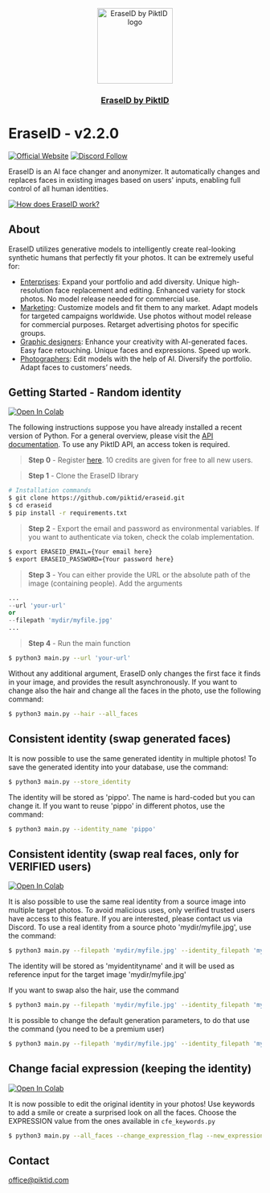 <p align="center">
  <img src="https://id.piktid.com/logo.svg" alt="EraseID by PiktID logo" width="150">
  </br>
  <h3 align="center"><a href="[https://id.piktid.com](https://id.piktid.com)">EraseID by PiktID</a></h3>
</p>


# EraseID - v2.2.0
[![Official Website](https://img.shields.io/badge/Official%20Website-piktid.com-blue?style=flat&logo=world&logoColor=white)](https://piktid.com)
[![Discord Follow](https://dcbadge.vercel.app/api/server/FJU39e9Z4P?style=flat)](https://discord.com/invite/FJU39e9Z4P)

EraseID is an AI face changer and anonymizer. 
It automatically changes and replaces faces in existing images based on users' inputs, enabling full control of all human identities.

[![How does EraseID work?](http://i3.ytimg.com/vi/REQsqVu-L7I/hqdefault.jpg)](https://www.youtube.com/watch?v=REQsqVu-L7I)


## About
EraseID utilizes generative models to intelligently create real-looking synthetic humans that perfectly fit your photos. It can be extremely useful for:

- <ins>Enterprises</ins>: Expand your portfolio and add diversity. Unique high-resolution face replacement and editing. Enhanced variety for stock photos. No model release needed for commercial use.
- <ins>Marketing</ins>: Customize models and fit them to any market. Adapt models for targeted campaigns worldwide. Use photos without model release for commercial purposes. Retarget advertising photos for specific groups. 
- <ins>Graphic designers</ins>: Enhance your creativity with AI-generated faces. Easy face retouching. Unique faces and expressions. Speed up work.
- <ins>Photographers</ins>: Edit models with the help of AI. Diversify the portfolio. Adapt faces to customers’ needs.

## Getting Started - Random identity
<a target="_blank" href="https://colab.research.google.com/drive/1dAAswUw9M3h8NAcHJ-ty_-WD6jDrSnwD">
  <img src="https://colab.research.google.com/assets/colab-badge.svg" alt="Open In Colab"/>
</a>

The following instructions suppose you have already installed a recent version of Python. For a general overview, please visit the <a href="https://api.piktid.com/docs">API documentation</a>.
To use any PiktID API, an access token is required. 

> **Step 0** - Register <a href="https://id.piktid.com">here</a>. 10 credits are given for free to all new users.

> **Step 1** - Clone the EraseID library
```bash
# Installation commands
$ git clone https://github.com/piktid/eraseid.git
$ cd eraseid
$ pip install -r requirements.txt
```

> **Step 2** - Export the email and password as environmental variables. If you want to authenticate via token, check the colab implementation.
```bash
$ export ERASEID_EMAIL={Your email here}
$ export ERASEID_PASSWORD={Your password here}
```

> **Step 3** - You can either provide the URL or the absolute path of the image (containing people). Add the arguments
```python
...
--url 'your-url'
or
--filepath 'mydir/myfile.jpg'
...
```

> **Step 4** - Run the main function
```bash
$ python3 main.py --url 'your-url'
```

Without any additional argument, EraseID only changes the first face it finds in your image, and provides the result asynchronously. 
If you want to change also the hair and change all the faces in the photo, use the following command:

```bash
$ python3 main.py --hair --all_faces
```

## Consistent identity (swap generated faces)
It is now possible to use the same generated identity in multiple photos! 
To save the generated identity into your database, use the command:

```bash
$ python3 main.py --store_identity
```

The identity will be stored as 'pippo'. The name is hard-coded but you can change it.
If you want to reuse 'pippo' in different photos, use the command:

```bash
$ python3 main.py --identity_name 'pippo'
```

## Consistent identity (swap real faces, only for VERIFIED users)
<a target="_blank" href="https://colab.research.google.com/drive/1N_PMMvNJV9UnfRP3p8hFBpGMgv_qYXHL?usp=sharing">
  <img src="https://colab.research.google.com/assets/colab-badge.svg" alt="Open In Colab"/>
</a>

It is also possible to use the same real identity from a source image into multiple target photos. To avoid malicious uses, only verified trusted users have access to this feature. If you are interested, please contact us via Discord.
To use a real identity from a source photo 'mydir/myfile.jpg', use the command:

```bash
$ python3 main.py --filepath 'mydir/myfile.jpg' --identity_filepath 'mydir/myfile.jpg' --identity_name 'myidentityname'
```

The identity will be stored as 'myidentityname' and it will be used as reference input for the target image 'mydir/myfile.jpg'

If you want to swap also the hair, use the command
```bash
$ python3 main.py --filepath 'mydir/myfile.jpg' --identity_filepath 'mydir/myfile.jpg' --identity_name 'myidentityname' --hair
```

It is possible to change the default generation parameters, to do that use the command (you need to be a premium user)
```bash
$ python3 main.py --filepath 'mydir/myfile.jpg' --identity_filepath 'mydir/myfile.jpg' --identity_name 'myidentityname' --guidance_scale '1.5' --controlnet_scale '0.1' --prompt_strength '0.5'
```

## Change facial expression (keeping the identity)
<a target="_blank" href="https://colab.research.google.com/drive/1d6YT3pt7M4bacAgy0zdr-qYjS57KymLw?usp=sharing">
  <img src="https://colab.research.google.com/assets/colab-badge.svg" alt="Open In Colab"/>
</a>

It is now possible to edit the original identity in your photos! Use keywords to add a smile or create a surprised look on all the faces.
Choose the EXPRESSION value from the ones available in `cfe_keywords.py`

```bash
$ python3 main.py --all_faces --change_expression_flag --new_expression EXPRESSION
```

## Contact
office@piktid.com
